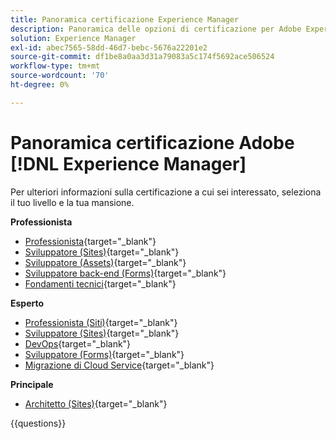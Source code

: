 ```yaml
---
title: Panoramica certificazione Experience Manager
description: Panoramica delle opzioni di certificazione per Adobe Experience Manager
solution: Experience Manager
exl-id: abec7565-58dd-46d7-bebc-5676a22201e2
source-git-commit: df1be8a0aa3d31a79083a5c174f5692ace506524
workflow-type: tm+mt
source-wordcount: '70'
ht-degree: 0%

---
```


# Panoramica certificazione Adobe [!DNL Experience Manager]

Per ulteriori informazioni sulla certificazione a cui sei interessato, seleziona il tuo livello e la tua mansione.

**Professionista**

* [Professionista](https://certification.adobe.com/certification/experience-manager-business-practitioner-professional){target="_blank"} <!--AD0-E126-->
* [Sviluppatore (Sites)](https://certification.adobe.com/certification/sites-developer-professional){target="_blank"} <!--AD0-E123-->
* [Sviluppatore (Assets)](https://certification.adobe.com/certification/assets-developer-professional){target="_blank"} <!--AD0-E129-->
* [Sviluppatore back-end (Forms)](https://certification.adobe.com/certification/backend-developer-professional){target="_blank"} <!--AD0-E127-->
* [Fondamenti tecnici](https://certification.adobe.com/certification/technical-foundations-professional){target="_blank"} <!--AD0-E132-->

**Esperto**

* [Professionista (Siti)](https://certification.adobe.com/certification/sites-business-practitioner-expert){target="_blank"} <!--AD0-E121-->
* [Sviluppatore (Sites)](https://certification.adobe.com/certification/sites-developer-expert){target="_blank"} <!--AD0-E134-->
* [DevOps](https://certification.adobe.com/certification/aem-devops-engineer-expert){target="_blank"} <!--AD0-E124-->
* [Sviluppatore (Forms)](https://certification.adobe.com/certification/aem-forms-developer-expert){target="_blank"} <!--AD0-E125-->
* [Migrazione di Cloud Service](https://certification.adobe.com/certification/cloud-service-migration-expert){target="_blank"} <!--AD0-E136-->

**Principale**

* [Architetto (Sites)](https://certification.adobe.com/certification/sites-architect-master){target="_blank"} <!--AD0-E117-->

{{questions}}
